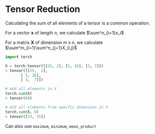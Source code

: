 # Tensor Reduction

Calculating the sum of all elements of a tensor is a common operation.

For a vector $\boldsymbol{x}$ of length $n$, we calculate $\sum^n_{i=1}x_i$

For a matrix $\boldsymbol{X}$ of dimension $m$ x $n$, we calculate $\sum^m_{i=1}\sum^n_{j=1}X_{i,j}$

```python
import torch

X = torch.tensor([[25, 2], [5, 26], [3, 7]])
> tensor([[25,  2],
       [ 5, 26],
       [ 3,  7]])

# Add all elements in X
torch.sum(X)
> tensor(68)

# Add all elements from specfic dimension in X
torch.sum(X, 0)
> tensor([33, 35])
```

Can also use `maximum`, `minimum`, `mean`, `product`